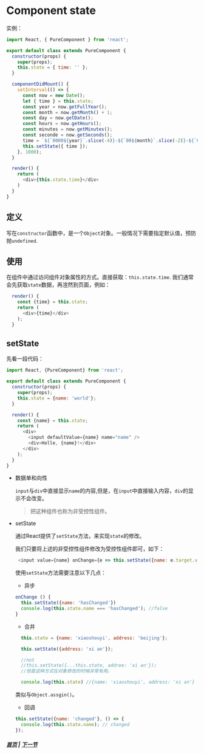 # Component state

实例：
```js
import React, { PureComponent } from 'react';

export default class extends PureComponent {
  constructor(props) {
    super(props);
    this.state = { time: '' };
  }

  componentDidMount() {
    setInterval(() => {
      const now = new Date();
      let { time } = this.state;
      const year = now.getFullYear();
      const month = now.getMonth() + 1;
      const day = now.getDate();
      const hours = now.getHours();
      const minutes = now.getMinutes();
      const seconde = now.getSeconds();
      time = `${`0000${year}`.slice(-4)}-${`00${month}`.slice(-2)}-${`00${day}`.slice(-2)} ${`00${hours}`.slice(-2)}:${`00${minutes}`.slice(-2)}:${`00${seconde}`.slice(-2)}`
      this.setState({ time });
    }, 1000);
  }

  render() {
    return (
      <div>{this.state.time}</div>
    )
  }
}
```

## 定义

  写在`constructor`函数中，是一个`Object`对象。一般情况下需要指定默认值，预防抛`undefined`.

## 使用

  在组件中通过访问组件对象属性的方式。直接获取：`this.state.time`.
  我们通常会先获取`state`数据，再渲然到页面，例如：
  ```js
    render() {
      const {time} = this.state;
      return (
        <div>{time}</div>
      );
    }
  ```
## setState

  先看一段代码：

```js
import React, {PureComponent} from 'react';

export default class extends PureComponent {
  constructor(props) {
    super(props);
    this.state = {name: 'world'};
  }

  render() {
    const {name} = this.state;
    return (
      <div>
        <input defaultValue={name} name="name" />
        <div>Holle, {name}!</div>
      </div>
    );
  }
}
```
  * 数据单和向性

     `input`与`div`中直接显示`name`的内容,但是，在`input`中直接输入内容，`div`的显示不会改变。

     > 把这种组件也称为非受控性组件。

  * setState
    
    通过React提供了`setState`方法，来实现`state`的修改。

    我们只要将上述的非受控性组件修改为受控性组件即可，如下：
    ```js
     <input value={name} onChange={e => this.setState({name: e.target.value})} />
    ```
    使用`setState`方法需要注意以下几点：
      
      * 异步
      ```js
      onChange () {
        this.setState({name: 'hasChanged'})
        console.log(this.state.name === 'hasChanged'); //false
      }
      ```

      * 合并
      ```js
        this.state = {name: 'xiaoshouyi', address: 'beijing'};

        this.setState({address: 'xi an'});

        //not
        //this.setState({...this.state, addree: 'xi an'});
        //但是这种方式在对象修改的时候非常有用。

        console.log(this.state) //{name: 'xiaoshouyi', address: 'xi an'}
      ```
      类似与`Object.assgin()`。

      * 回调
      ```js
      this.setState({name: 'changed'}, () => {
        console.log(this.state.name); // changed
      });
      ```


##### [首页](../../README.md) | [下一节](./02.md) 